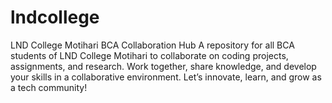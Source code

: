 # lndcollege
LND College Motihari BCA Collaboration Hub  A repository for all BCA students of LND College Motihari to collaborate on coding projects, assignments, and research. Work together, share knowledge, and develop your skills in a collaborative environment. Let’s innovate, learn, and grow as a tech community!
